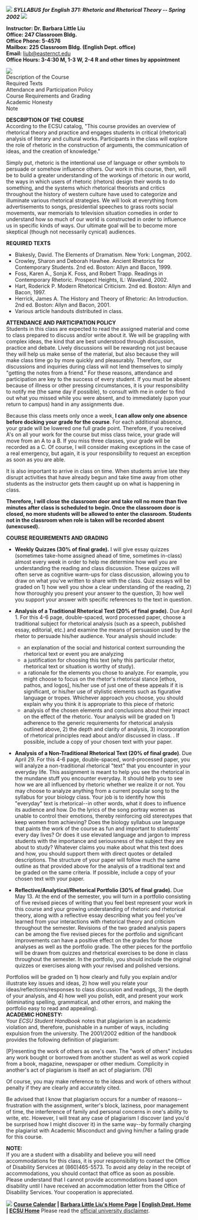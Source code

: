 ![](Image3.gif) **_SYLLABUS_** **_for_** **_English 371: Rhetoric and
Rhetorical Theory -- Spring 2002_** ![](Image3.gif)

**Instructor: Dr. Barbara Little Liu**  
**Office: 247 Classroom Bldg.**  
**Office Phone: 5-4576**  
**Mailbox: 225 Classroom Bldg. (English Dept. office)**  
**Email:** [liub@easternct.edu](mailto:liub@ecsu.ctstateu.edu)  
**Office Hours: 3-4:30 M, 1-3 W, 2-4 R and other times by appointment**

![](Image3.gif)  
 Description of the Course  
 Required Texts  
 Attendance and Participation Policy  
 Course Requirements and Grading  
 Academic Honesty  
 Note

**DESCRIPTION OF THE COURSE**  
According to the ECSU catalog, "This course provides an overview of rhetorical
theory and practice and engages students in critical (rhetorical) analysis of
literary and cultural works.  Participants in the class will explore the role
of rhetoric in the construction of arguments, the communication of ideas, and
the creation of knowledge."

Simply put, rhetoric is the intentional use of language or other symbols to
persuade or somehow influence others.  Our work in this course, then, will be
to build a greater understanding of the workings of rhetoric in our world, the
ways in which users of rhetoric (rhetors) design their words to do something,
and the systems which rhetorical theorists and critics throughout the history
of western culture have used to categorize and illuminate various rhetorical
strategies.  We will look at everything from advertisements to songs,
presidential speeches to grass roots social movements, war memorials to
television situation comedies in order to understand how so much of our world
is constructed in order to influence us in specific kinds of ways.  Our
ultimate goal will be to become more skeptical (though not necessarily
cynical) audiences.

**REQUIRED TEXTS**

  * Blakesly, David. The Elements of Dramatism. New York: Longman, 2002.
  * Crowley, Sharon and Deborah Hawhee. Ancient Rhetorics for Contemporary Students. 2nd ed. Boston: Allyn and Bacon, 1999.
  * Foss, Karen A., Sonja K. Foss, and Robert Trapp. Readings in Contemporary Rhetoric. Prospect Heights, IL: Waveland, 2002.
  * Hart, Roderick P.  Modern Rhetorical Criticism.  2nd ed.  Boston: Allyn and Bacon, 1997.
  * Herrick, James A. The History and Theory of Rhetoric: An Introduction. 2nd ed. Boston: Allyn and Bacon, 2001.
  * Various article handouts distributed in class.

**ATTENDANCE AND PARTICIPATION POLICY**  
Students in this class are expected to read the assigned material and come to
class prepared to discuss and/or write about it.  We will be grappling with
complex ideas, the kind that are best understood through discussion, practice
and debate.  Lively discussions will be rewarding not just because they will
help us make sense of the material, but also because they will make class time
go by more quickly and pleasurably.  Therefore, our discussions and inquiries
during class will not lend themselves to simply "getting the notes from a
friend."   For these reasons, attendance and participation are key to the
success of every student.  If you must be absent because of illness or other
pressing circumstances, it is your responsibility to notify me (the same day
if possible), to consult with me in order to find out what you missed while
you were absent, and to immediately (upon your return to campus) hand in any
assignments due.

Because this class meets only once a week, **I can allow only one absence
before docking your grade for the course**.   For each additional absence,
your grade will be lowered one full grade point.  Therefore, if you received
A's on all your work for the course but miss class twice, your grade will move
from an A to a B.  If you miss three classes, your grade will be recorded as a
C.  Of course, I will consider making exceptions in the case of a real
emergency, but again, it is  your responsibility to request an exception as
soon as you are able.

It is also important to arrive in class on time.  When students arrive late
they disrupt activities that have already begun and take time away from other
students as the instructor gets them caught up on what is happening in class.

**Therefore, I will close the classroom door and take roll no more than five
minutes after class is scheduled to begin.   Once the classroom door is
closed, no more students will be allowed to enter the classroom.  Students not
in the classroom when role is taken will be recorded absent (unexcused).**  


**COURSE REQUIREMENTS AND GRADING**

  * **Weekly Quizzes (30% of final grade).**   I will give essay quizzes (sometimes take-home assigned ahead of time, sometimes in-class) almost every week in order to help me determine how well you are understanding the reading and class discussion.  These quizzes will often serve as cognitive warm-ups for class discussion, allowing you to draw on what you've written to share with the class.  Quiz essays will be graded on 1) how well you show a clear understanding of the reading, 2) how thoroughly you present your answer to the question, 3) how well you support your answer with specific references to the text in question.

  * **Analysis of a Traditional Rhetorical Text (20% of final grade).**   Due April 1.  For this 4-6 page, double-spaced, word processed paper, choose a traditional subject for rhetorical analysis (such as a speech, published essay, editorial, etc.) and examine the means of persuasion used by the rhetor to persuade his/her audience.  Your analysis should include:
    * an explanation of the social and historical context surrounding the rhetorical text or event you are analyzing
    * a justification for choosing this text (why this particular rhetor, rhetorical text or situation is worthy of study).
    * a rationale for the elements you chose to analyze. For example, you might choose to focus on the rhetor's rhetorical stance [ethos, pathos, and logos], his/her use of just one of these appeals if it is significant, or his/her use of stylistic elements such as figurative language or tropes.  Whichever approach you choose, you should explain why you think it is appropriate to this piece of rhetoric
    * analysis of the chosen elements and conclusions about their impact on the effect of the rhetoric.
Your analysis will be graded on 1) adherence to the generic requirements for
rhetorical analysis outlined above, 2) the depth and clarity of analysis, 3)
incorporation of rhetorical principles read about and/or discussed in class.
.  If possible, include a copy of your chosen text with your paper.  


  * **Analysis of a Non-Traditional Rhetorical Text (20% of final grade)**.   Due April 29.  For this 4-6 page, double-spaced, word-processed paper, you will analyze a non-traditional rhetorical "text" that you encounter in your everyday life.  This assignment is meant to help you see the rhetorical in the mundane stuff you encounter everyday.  It should help you to see how we are all influenced by rhetoric whether we realize it or not.  You may choose to analyze anything from a current popular song to the syllabus for your biology class.  Your job is to identify how this "everyday" text is rhetorical--in other words, what it does to influence its audience and how.  Do the lyrics of the song portray women as unable to control their emotions, thereby reinforcing old stereotypes that keep women from achieving?  Does the biology syllabus use language that paints the work of the course as fun and important to students' every day lives?  Or does it use elevated language and jargon to impress students with the importance and seriousness of the subject they are about to study?  Whatever claims you make about what this text does and how, you should support them with direct quotes or detailed descriptions.  The structure of your paper will follow much the same outline as that provided above for the analysis of a traditional text and be graded on the same criteria.  If possible, include a copy of your chosen text with your paper.

  * **Reflective/Analytical/Rhetorical Portfolio (30% of final grade).**   Due May 13.  At the end of the semester, you will turn in a portfolio consisting of five revised pieces of writing that you feel best represent your work in this course and your growing understanding of rhetoric and rhetorical theory, along with a reflective essay describing what you feel you've learned from your interactions with rhetorical theory and criticism throughout the semester.  Revisions of the two graded analysis papers can be among the five revised pieces for the portfolio and significant improvements can have a positive effect on the grades for those analyses as well as the portfolio grade. The other pieces for the portfolio will be drawn from quizzes and rhetorical exercises to be done in class throughout the semester.  In the portfolio, you should include the original quizzes or exercises along with your revised and polished versions.

Portfolios will be graded on 1) how clearly and fully you explain and/or
illustrate key issues and ideas, 2) how well you relate your
ideas/reflections/responses to class discussion and readings, 3) the depth of
your analysis, and 4) how well you polish, edit, and present your work
(eliminating spelling, grammatical, and other errors, and making the portfolio
easy to read and appealing).  
**ACADEMIC HONESTY:**  
Your _ECSU Student Handbook_ notes that plagiarism is an academic violation
and, therefore, punishable in a number of ways, including expulsion from the
university.   The 2001/2002 edition of the handbook provides the following
definition of plagiarism:

[P]resenting the work of others as one's own.  The "work of others" includes
any work bought or borrowed from another student as well as work copied from a
book, magazine, newspaper or other medium.  Complicity in another's act of
plagiarism is itself an act of plagiarism. (76)

Of course, you may make reference to the ideas and work of others without
penalty if they are clearly and accurately cited.

Be advised that I know that plagiarism occurs for a number of reasons--
frustration with the assignment, writer's block, laziness, poor management of
time, the interference of family and personal concerns in one's ability to
write, etc.  However, I will treat any case of plagiarism I discover (and
you'd be surprised how I might discover it) in the same way--by formally
charging the plagiarist with Academic Misconduct and giving him/her a failing
grade for this course.

**NOTE:**  
If you are a student with a disability and believe you will need
accommodations for this class, it is your responsibility to contact the Office
of Disability Services at (860)465-5573.  To avoid any delay in the receipt of
accommodations, you should contact that office as soon as possible.  Please
understand that I cannot provide accommodations based upon disability until I
have received an accommodation letter from the Office of Disability Services.
Your cooperation is appreciated.  
    


    
   ![](Image3.gif)   **[Course
Calendar](http://nutmeg.ctstateu.edu/personal/faculty/liub/english371.calendar.html)
|  [Barbara Little Liu's Home
Page](http://nutmeg.ctstateu.edu/personal/faculty/liub/index.html) |  [English
Dept. Home](http://www.ecsu.ctstateu.edu/depts/english/index.html) |   [ECSU
Home](http://www.ecsu.ctstateu.edu)** Please read the [official university
disclaimer](http://www.ecsu.ctstateu.edu/personal/faculty/liub/udisc.html).  


